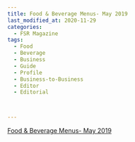 ```yaml
---
title: Food & Beverage Menus- May 2019
last_modified_at: 2020-11-29
categories:
  - FSR Magazine
tags:
  - Food
  - Beverage
  - Business
  - Guide
  - Profile
  - Business-to-Business
  - Editor
  - Editorial 



---
```


[Food & Beverage Menus- May 2019](http://www.omagdigital.com/publication/?i=583656&ver=html5&p=19)
